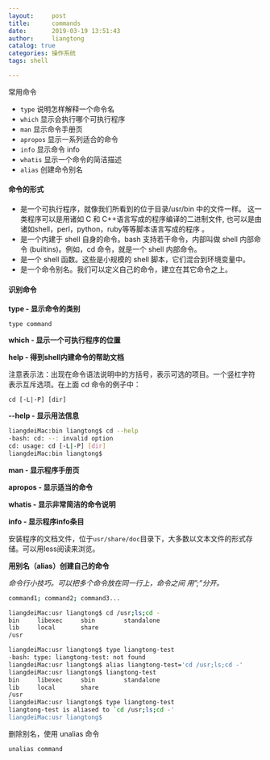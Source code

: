 ```yaml
---
layout:     post
title:      commands
date:       2019-03-19 13:51:43
author:     liangtong
catalog: true
categories: 操作系统
tags: shell

---
```


  

常用命令

+ `type`  说明怎样解释一个命令名
+ `which`  显示会执行哪个可执行程序
+ `man`   显示命令手册页
+ `apropos` 显示一系列适合的命令
+ `info`  显示命令 info
+ `whatis` 显示一个命令的简洁描述
+ `alias` 创建命令别名







#### 命令的形式



+ 是一个可执行程序，就像我们所看到的位于目录/usr/bin 中的文件一样。 这一类程序可以是用诸如 C 和 C++语言写成的程序编译的二进制文件, 也可以是由诸如shell，perl，python，ruby等等脚本语言写成的程序 。
+ 是一个内建于 shell 自身的命令。bash 支持若干命令，内部叫做 shell 内部命令 (builtins)。例如，cd 命令，就是一个 shell 内部命令。
+ 是一个 shell 函数。这些是小规模的 shell 脚本，它们混合到环境变量中。
+ 是一个命令别名。我们可以定义自己的命令，建立在其它命令之上。



#### 识别命令

**type - 显示命令的类别**

`type command`

**which - 显示一个可执行程序的位置**

**help - 得到shell内建命令的帮助文档**

注意表示法：出现在命令语法说明中的方括号，表示可选的项目。一个竖杠字符 表示互斥选项。在上面 cd 命令的例子中：

```shell
cd [-L|-P] [dir]
```



**--help - 显示用法信息**

```bash
liangdeiMac:bin liangtong$ cd --help
-bash: cd: --: invalid option
cd: usage: cd [-L|-P] [dir]
liangdeiMac:bin liangtong$ 
```



**man - 显示程序手册页**

**apropos - 显示适当的命令**

**whatis - 显示非常简洁的命令说明**

**info - 显示程序info条目**



安装程序的文档文件，位于`usr/share/doc`目录下，大多数以文本文件的形式存储。可以用less阅读来浏览。



**用别名（alias）创建自己的命令**

*命令行小技巧。可以把多个命令放在同一行上，命令之间 用”;”分开。*

```bash
command1; command2; command3...
```

```bash
liangdeiMac:usr liangtong$ cd /usr;ls;cd -
bin		libexec		sbin		standalone
lib		local		share
/usr
```

```bash
liangdeiMac:usr liangtong$ type liangtong-test
-bash: type: liangtong-test: not found
liangdeiMac:usr liangtong$ alias liangtong-test='cd /usr;ls;cd -'
liangdeiMac:usr liangtong$ liangtong-test
bin		libexec		sbin		standalone
lib		local		share
/usr
liangdeiMac:usr liangtong$ type liangtong-test
liangtong-test is aliased to `cd /usr;ls;cd -'
liangdeiMac:usr liangtong$ 
```

删除别名，使用 unalias 命令

`unalias command`



